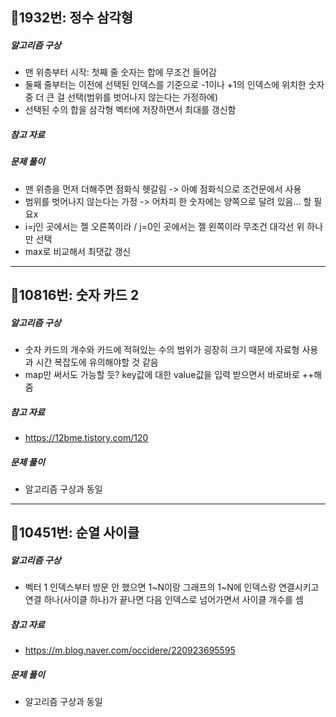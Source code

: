 ## 📝1932번: 정수 삼각형
##### 알고리즘 구상
- 맨 위층부터 시작: 첫째 줄 숫자는 합에 무조건 들어감
- 둘째 줄부터는 이전에 선택된 인덱스를 기준으로 -1이나 +1의 인덱스에 위치한 숫자 중 더 큰 걸 선택(범위를 벗어나지 않는다는 가정하에)
- 선택된 수의 합을 삼각형 벡터에 저장하면서 최대를 갱신함

##### 참고 자료

##### 문제 풀이
- 맨 위층을 먼저 더해주면 점화식 헷갈림 -> 아예 점화식으로 조건문에서 사용
- 범위를 벗어나지 않는다는 가정 -> 어차피 한 숫자에는 양쪽으로 달려 있음... 할 필요x
- i=j인 곳에서는 젤 오른쪽이라 / j=0인 곳에서는 젤 왼쪽이라 무조건 대각선 위 하나만 선택
- max로 비교해서 최댓값 갱신

---

## 📝10816번: 숫자 카드 2
##### 알고리즘 구상
- 숫자 카드의 개수와 카드에 적혀있는 수의 범위가 굉장히 크기 때문에 자료형 사용과 시간 복잡도에 유의해야할 것 같음
- map만 써서도 가능할 듯? key값에 대한 value값을 입력 받으면서 바로바로 ++해줌

##### 참고 자료
- https://12bme.tistory.com/120

##### 문제 풀이
- 알고리즘 구상과 동일

---

## 📝10451번: 순열 사이클
##### 알고리즘 구상
- 벡터 1 인덱스부터 방문 안 했으면 1~N이랑 그래프의 1~N에 인덱스랑 연결시키고 연결 하나(사이클 하나)가 끝나면 다음 인덱스로 넘어가면서 사이클 개수를 셈

##### 참고 자료
- https://m.blog.naver.com/occidere/220923695595

##### 문제 풀이
- 알고리즘 구상과 동일
